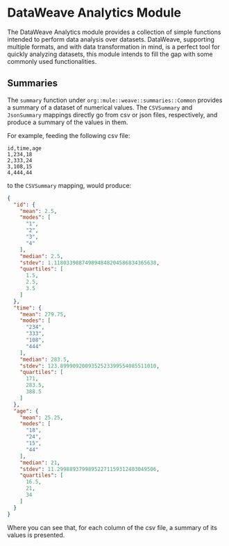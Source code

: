 # DataWeave Analytics Module

The DataWeave Analytics module provides a collection of simple functions
intended to perform data analysis over datasets.
DataWeave, supporting multiple formats, and with data transformation in mind, is a
perfect tool for quickly analyzing datasets, this module intends to fill the gap with
some commonly used functionalities.

## Summaries

The `summary` function under `org::mule::weave::summaries::Common` provides a summary
of a dataset of numerical values. The `CSVSummary` and `JsonSummary` mappings directly go
from csv or json files, respectively, and produce a summary of the values in them.

For example, feeding the following csv file:


```csv
id,time,age
1,234,18
2,333,24
3,108,15
4,444,44
```

to the `CSVSummary` mapping, would produce:

```json
{
  "id": {
    "mean": 2.5,
    "modes": [
      "1",
      "2",
      "3",
      "4"
    ],
    "median": 2.5,
    "stdev": 1.118033988749894848204586834365638,
    "quartiles": [
      1.5,
      2.5,
      3.5
    ]
  },
  "time": {
    "mean": 279.75,
    "modes": [
      "234",
      "333",
      "108",
      "444"
    ],
    "median": 283.5,
    "stdev": 123.8999092009352523399554085511010,
    "quartiles": [
      171,
      283.5,
      388.5
    ]
  },
  "age": {
    "mean": 25.25,
    "modes": [
      "18",
      "24",
      "15",
      "44"
    ],
    "median": 21,
    "stdev": 11.29988937998952271159312403049506,
    "quartiles": [
      16.5,
      21,
      34
    ]
  }
}
```

Where you can see that, for each column of the csv file, a summary of its values
is presented.